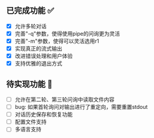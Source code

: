 ## 已完成功能 ✅
- [x] 允许多轮对话
- [x] 完善"-q"参数，使得使用pipe的问询更为灵活
- [x] 完善"-m"参数，使得可以灵活选用r1
- [x] 实现真正的流式输出
- [x] 改进错误处理和用户体验
- [x] 支持优雅的退出方式

## 待实现功能 🚧
- [ ] 允许在第二轮、第三轮问询中读取文件内容
- [ ] bug: 如果首轮询问对输出进行了重定向，需要重置stdout
- [ ] 对话历史保存和恢复功能
- [ ] 配置文件支持
- [ ] 多语言支持 
